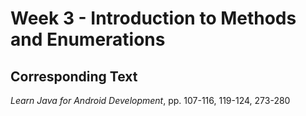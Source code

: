 # Week 3 - Introduction to Methods and Enumerations

## Corresponding Text
*Learn Java for Android Development*, pp. 107-116, 119-124, 273-280
